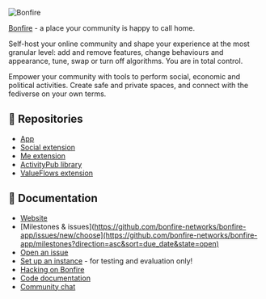 ![Bonfire](https://bonfirenetworks.org/img/bonfire_brand.png)

[Bonfire](https://bonfirenetworks.org/) - a place your community is happy to call home.

Self-host your online community and shape your experience at the most granular level: add and remove features, change behaviours and appearance, tune, swap or turn off algorithms. You are in total control.

Empower your community with tools to perform social, economic and political activities. Create safe and private spaces, and connect with the fediverse on your own terms.

## 📖 Repositories
* [App](https://github.com/bonfire-networks/bonfire-app) 
* [Social extension](https://github.com/bonfire-networks/bonfire_social) 
* [Me extension](https://github.com/bonfire-networks/bonfire_me) 
* [ActivityPub library](https://github.com/bonfire-networks/activity_pub) 
* [ValueFlows extension](https://github.com/bonfire-networks/bonfire_valueflows) 

## 📖 Documentation
* [Website](https://bonfirenetworks.org) 
* [Milestones & issues](https://github.com/bonfire-networks/bonfire-app/issues/new/choose](https://github.com/bonfire-networks/bonfire-app/milestones?direction=asc&sort=due_date&state=open)
* [Open an issue](https://github.com/bonfire-networks/bonfire-app/issues/new/choose)
* [Set up an instance](docs/DEPLOY.md) - for testing and evaluation only!
* [Hacking on Bonfire](docs/HACKING.md) 
* [Code documentation](https://doc.bonfirenetworks.org/api-reference.html#content) 
* [Community chat](https://matrix.to/#/%23bonfire-networks:matrix.org) 

